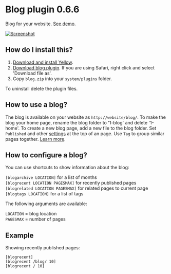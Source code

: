 Blog plugin 0.6.6
=================
Blog for your website. [See demo](http://developers.datenstrom.se/plugins/blog-plugin/).

[![Screenshot](blog-plugin.jpg?raw=true)](http://developers.datenstrom.se/plugins/blog-plugin/)

How do I install this?
----------------------
1. [Download and install Yellow](https://github.com/datenstrom/yellow/).
2. [Download blog plugin](https://github.com/datenstrom/yellow-plugins/raw/master/zip/blog.zip). If you are using Safari, right click and select 'Download file as'.
3. Copy `blog.zip` into your `system/plugins` folder.

To uninstall delete the plugin files.

How to use a blog?
------------------
The blog is available on your website as `http://website/blog/`. To make the blog your home page, rename the blog folder to '1-blog' and delete '1-home'. To create a new blog page, add a new file to the blog folder. Set `Published` and other [settings](http://developers.datenstrom.se/help/markdown-cheat-sheet#settings) at the top of an page. Use `Tag` to group similar pages together. [Learn more](http://developers.datenstrom.se/help/how-to-make-a-blog).

How to configure a blog?
------------------------
You can use shortcuts to show information about the blog:

`[blogarchive LOCATION]` for a list of months  
`[blogrecent LOCATION PAGESMAX]` for recently published pages  
`[blogrelated LOCATION PAGESMAX]` for related pages to current page  
`[blogtags LOCATION]` for a list of tags  

The following arguments are available:

`LOCATION` = blog location  
`PAGESMAX` = number of pages  

Example
-------
Showing recently published pages:

    [blogrecent]
    [blogrecent /blog/ 10]
    [blogrecent / 10]
